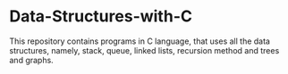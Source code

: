 # Data-Structures-with-C
This repository contains programs in C language, that uses all the data structures, namely, stack, queue, linked lists, recursion method and trees and graphs.
